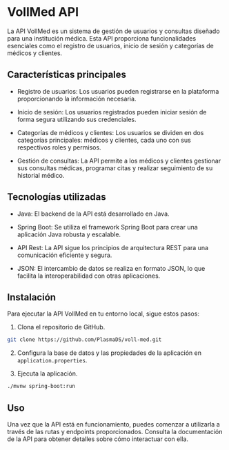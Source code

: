 # VollMed API

La API VollMed es un sistema de gestión de usuarios y consultas diseñado para una institución médica. Esta API proporciona funcionalidades esenciales como el registro de usuarios, inicio de sesión y categorías de médicos y clientes.

## Características principales

- Registro de usuarios: Los usuarios pueden registrarse en la plataforma proporcionando la información necesaria.

- Inicio de sesión: Los usuarios registrados pueden iniciar sesión de forma segura utilizando sus credenciales.

- Categorías de médicos y clientes: Los usuarios se dividen en dos categorías principales: médicos y clientes, cada uno con sus respectivos roles y permisos.

- Gestión de consultas: La API permite a los médicos y clientes gestionar sus consultas médicas, programar citas y realizar seguimiento de su historial médico.

## Tecnologías utilizadas

- Java: El backend de la API está desarrollado en Java.

- Spring Boot: Se utiliza el framework Spring Boot para crear una aplicación Java robusta y escalable.

- API Rest: La API sigue los principios de arquitectura REST para una comunicación eficiente y segura.

- JSON: El intercambio de datos se realiza en formato JSON, lo que facilita la interoperabilidad con otras aplicaciones.

## Instalación

Para ejecutar la API VollMed en tu entorno local, sigue estos pasos:

1. Clona el repositorio de GitHub.

```bash
git clone https://github.com/PlasmaDS/voll-med.git
```

2. Configura la base de datos y las propiedades de la aplicación en `application.properties`.

3. Ejecuta la aplicación.

```bash
./mvnw spring-boot:run
```

## Uso

Una vez que la API está en funcionamiento, puedes comenzar a utilizarla a través de las rutas y endpoints proporcionados. Consulta la documentación de la API para obtener detalles sobre cómo interactuar con ella.
